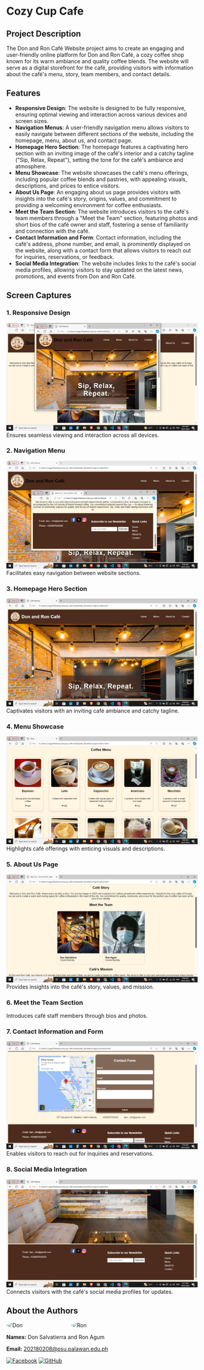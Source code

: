 # Cozy Cup Cafe

## Project Description
The Don and Ron Café Website project aims to create an engaging and user-friendly online platform for Don and Ron Café, a cozy coffee shop known for its warm ambiance and quality coffee blends. The website will serve as a digital storefront for the café, providing visitors with information about the café's menu, story, team members, and contact details.

## Features
- **Responsive Design**: The website is designed to be fully responsive, ensuring optimal viewing and interaction across various devices and screen sizes.
- **Navigation Menus**: A user-friendly navigation menu allows visitors to easily navigate between different sections of the website, including the homepage, menu, about us, and contact page.
- **Homepage Hero Section**: The homepage features a captivating hero section with an inviting image of the café's interior and a catchy tagline ("Sip, Relax, Repeat"), setting the tone for the café's ambiance and atmosphere.
- **Menu Showcase**: The website showcases the café's menu offerings, including popular coffee blends and pastries, with appealing visuals, descriptions, and prices to entice visitors.
- **About Us Page**: An engaging about us page provides visitors with insights into the café's story, origins, values, and commitment to providing a welcoming environment for coffee enthusiasts.
- **Meet the Team Section**: The website introduces visitors to the café's team members through a "Meet the Team" section, featuring photos and short bios of the café owner and staff, fostering a sense of familiarity and connection with the café.
- **Contact Information and Form**: Contact information, including the café's address, phone number, and email, is prominently displayed on the website, along with a contact form that allows visitors to reach out for inquiries, reservations, or feedback.
- **Social Media Integration**: The website includes links to the café's social media profiles, allowing visitors to stay updated on the latest news, promotions, and events from Don and Ron Café.
## Screen Captures

### 1. Responsive Design
![Responsive Design](images/1.png)
Ensures seamless viewing and interaction across all devices.

### 2. Navigation Menu
![Navigation Menu](images/2.png)
Facilitates easy navigation between website sections.

### 3. Homepage Hero Section
![Homepage Hero Section](images/3.png)
Captivates visitors with an inviting café ambiance and catchy tagline.

### 4. Menu Showcase
![Menu Showcase](images/4.png)
Highlights café offerings with enticing visuals and descriptions.

### 5. About Us Page
![About Us Page](images/5.png)
Provides insights into the café's story, values, and mission.

### 6. Meet the Team Section
 Introduces café staff members through bios and photos.

### 7. Contact Information and Form
![Contact Information and Form](images/6.png)
Enables visitors to reach out for inquiries and reservations.

### 8. Social Media Integration
![Social Media Integration](images/7.png)
Connects visitors with the café's social media profiles for updates.

## About the Authors

<div style="display: flex;">
    <img src="https://github.com/Don202180208/don_ron_coffeeshop/blob/main/don.jpg" alt="Don" width="150" style="border-radius: 50%; margin-right: 20px;">
    <img src="https://github.com/Don202180208/don_ron_coffeeshop/blob/main/ron.jpg" alt="Ron" width="150" style="border-radius: 50%;">
</div>


**Names:** Don Salvatierra and Ron Agum

**Email:** 202180208@psu.palawan.edu.ph

[![Facebook](https://github.com/gauravghongde/social-icons/blob/main/facebook.png)](https://www.facebook.com/your-profile)
[![GitHub](https://github.com/gauravghongde/social-icons/blob/main/github.png)](https://github.com/your-username)